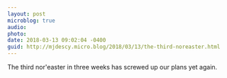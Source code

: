 ```yaml
---
layout: post
microblog: true
audio: 
photo: 
date: 2018-03-13 09:02:04 -0400
guid: http://mjdescy.micro.blog/2018/03/13/the-third-noreaster.html
---
```

The third nor'easter in three weeks has screwed up our plans yet again.
